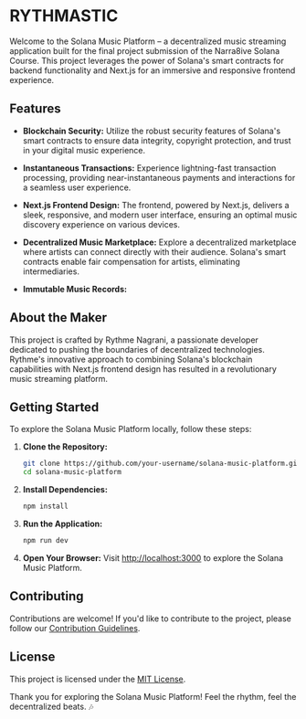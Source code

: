# RYTHMASTIC 

Welcome to the Solana Music Platform – a decentralized music streaming application built for the final project submission of the Narra8ive Solana Course. This project leverages the power of Solana's smart contracts for backend functionality and Next.js for an immersive and responsive frontend experience.

## Features

- **Blockchain Security:** Utilize the robust security features of Solana's smart contracts to ensure data integrity, copyright protection, and trust in your digital music experience.

- **Instantaneous Transactions:** Experience lightning-fast transaction processing, providing near-instantaneous payments and interactions for a seamless user experience.

- **Next.js Frontend Design:** The frontend, powered by Next.js, delivers a sleek, responsive, and modern user interface, ensuring an optimal music discovery experience on various devices.

- **Decentralized Music Marketplace:** Explore a decentralized marketplace where artists can connect directly with their audience. Solana's smart contracts enable fair compensation for artists, eliminating intermediaries.

- **Immutable Music Records:**

## About the Maker

This project is crafted by Rythme Nagrani, a passionate developer dedicated to pushing the boundaries of decentralized technologies. Rythme's innovative approach to combining Solana's blockchain capabilities with Next.js frontend design has resulted in a revolutionary music streaming platform.

## Getting Started

To explore the Solana Music Platform locally, follow these steps:

1. **Clone the Repository:**
   ```bash
   git clone https://github.com/your-username/solana-music-platform.git
   cd solana-music-platform
   ```

2. **Install Dependencies:**
   ```bash
   npm install
   ```

3. **Run the Application:**
   ```bash
   npm run dev
   ```

4. **Open Your Browser:**
   Visit [http://localhost:3000](http://localhost:3000) to explore the Solana Music Platform.

## Contributing

Contributions are welcome! If you'd like to contribute to the project, please follow our [Contribution Guidelines](CONTRIBUTING.md).

## License

This project is licensed under the [MIT License](LICENSE).

Thank you for exploring the Solana Music Platform! Feel the rhythm, feel the decentralized beats. 🎶
